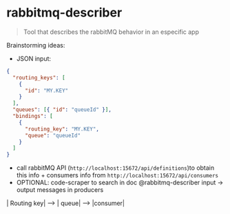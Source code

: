# rabbitmq-describer

> Tool that describes the rabbitMQ behavior in an especific app

Brainstorming ideas:

- JSON input:

```json
{
  "routing_keys": [
    {
      "id": "MY.KEY"
    }
  ],
  "queues": [{ "id": "queueId" }],
  "bindings": [
    {
      "routing_key": "MY.KEY",
      "queue": "queueId"
    }
  ]
}
```

- call rabbitMQ API (`http://localhost:15672/api/definitions`)to obtain this info + consumers info from `http://localhost:15672/api/consumers`
- OPTIONAL: code-scraper to search in doc @rabbitmq-describer input -> output messages in producers

| Routing key| --> | queue| --> |consumer|
